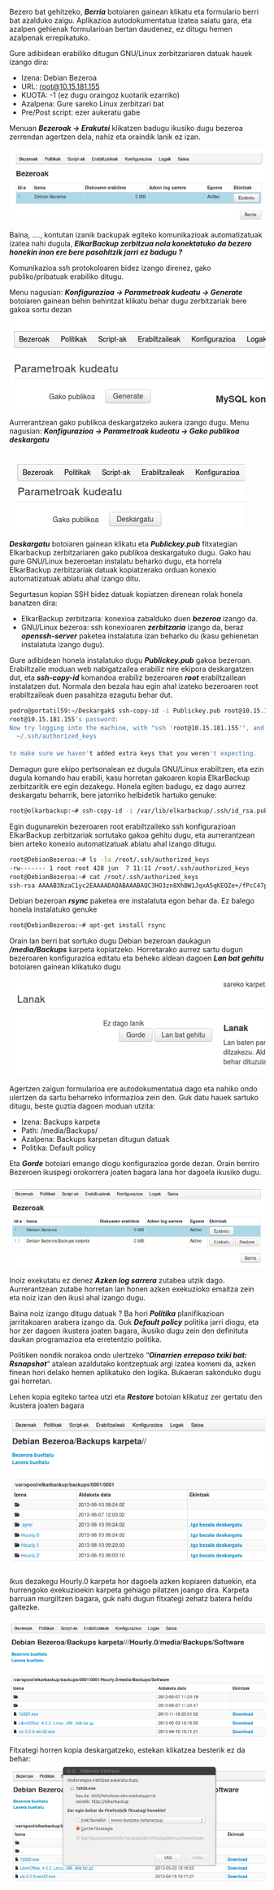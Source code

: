 Bezero bat gehitzeko, ***Berria*** botoiaren gainean klikatu eta formulario berri bat azalduko zaigu. Aplikazioa autodokumentatua izatea saiatu gara, eta azalpen gehienak formularioan bertan daudenez, ez ditugu hemen azalpenak errepikatuko.

Gure adibidean erabiliko ditugun GNU/Linux zerbitzariaren datuak hauek izango dira:

 - Izena: Debian Bezeroa
 - URL: root@10.15.181.155
 - KUOTA: -1 (ez dugu oraingoz kuotarik ezarriko)
 - Azalpena: Gure sareko Linux zerbitzari bat
 - Pre/Post script: ezer aukeratu gabe

Menuan ***Bezeroak → Erakutsi*** klikatzen badugu ikusiko dugu bezeroa zerrendan agertzen dela, nahiz eta oraindik lanik ez izan.

![Bezeroak eta Lanak](../assets/bezeroak-lanak3.png)

Baina, ...., kontutan izanik backupak egiteko komunikazioak automatizatuak izatea nahi dugula, ***ElkarBackup zerbitzua nola konektatuko da bezero honekin inon ere bere pasahitzik jarri ez badugu ?***

Komunikazioa ssh protokoloaren bidez izango direnez, gako publiko/pribatuak  erabiliko ditugu.

Menu nagusian: ***Konfigurazioa → Parametroak kudeatu → Generate*** botoiaren gainean behin behintzat klikatu behar dugu zerbitzariak bere gakoa sortu dezan

![Bezeroak eta Lanak](../assets/bezeroak-lanak4.png)

Aurrerantzean gako publikoa deskargatzeko aukera izango dugu.
Menu nagusian: ***Konfigurazioa → Parametroak kudeatu → Gako publikoa deskargatu***

![Bezeroak eta Lanak](../assets/bezeroak-lanak5.png)

***Deskargatu*** botoiaren gainean klikatu eta ***Publickey.pub*** fitxategian Elkarbackup zerbitzariaren gako publikoa deskargatuko dugu. Gako hau gure GNU/Linux bezeroetan instalatu beharko dugu, eta horrela ElkarBackup zerbitzariak datuak kopiatzerako orduan konexio automatizatuak abiatu ahal izango ditu.

Segurtasun kopian SSH bidez datuak kopiatzen direnean rolak honela banatzen dira:
- ElkarBackup zerbitzaria: konexioa zabalduko duen ***bezeroa*** izango da.
- GNU/Linux bezeroa: ssh konexioaren ***zerbitzaria*** izango da, beraz ***openssh-server*** paketea instalatuta izan beharko du (kasu gehienetan instalatuta izango dugu).

Gure adibidean honela instalatuko dugu ***Publickey.pub*** gakoa bezeroan. Erabiltzaile moduan web nabigatzailea erabiliz nire ekipora deskargatzen dut, eta ***ssh-copy-id*** komandoa erabiliz bezeroaren ***root*** erabiltzailean instalatzen dut. Normala den bezala hau egin ahal izateko bezeroaren root erabiltzaileak duen pasahitza ezagutu behar dut.

```bash
pedro@portatil59:~/Deskargak$ ssh-copy-id -i Publickey.pub root@10.15.181.155
root@10.15.181.155's password:
Now try logging into the machine, with "ssh 'root@10.15.181.155'", and check in:
  ~/.ssh/authorized_keys

to make sure we haven't added extra keys that you weren't expecting.
```


Demagun gure ekipo pertsonalean ez dugula GNU/Linux erabiltzen, eta ezin dugula komando hau erabili, kasu horretan gakoaren kopia ElkarBackup zerbitzaritik ere egin dezakegu. Honela egiten badugu, ez dago aurrez deskargatu beharrik, bere jatorriko helbidetik hartuko genuke:

```bash
root@elkarbackup:~# ssh-copy-id -i /var/lib/elkarbackup/.ssh/id_rsa.pub root@10.15.181.155
```


Egin dugunarekin bezeroaren root erabiltzaileko ssh konfigurazioan ElkarBackup zerbitzariak sortutako gakoa gehitu dugu, eta aurrerantzean bien arteko konexio automatizatuak abiatu ahal izango ditugu.

```bash
root@DebianBezeroa:~# ls -la /root/.ssh/authorized_keys
-rw------- 1 root root 428 jun  7 11:11 /root/.ssh/authorized_keys
root@DebianBezeroa:~# cat /root/.ssh/authorized_keys
ssh-rsa AAAAB3NzaC1yc2EAAAADAQABAAABAQC3HO3zn8XhBW1JqxA5qKEQZe+/fPcC47pu5l9c+s1Q+ppUD5CLaDQjUsF+0VBHtPP2Wx1HaDidFURwge5GcnRnoXV32B+Vj9rfW9wPdk6siuZ2McoS0xyqbToS2CTdbsxyjibn2CdM3RZjJa81haOllciu38V9F1t4mylJVMxBgQmNwkTBwYGt66+wpT/nQVxiDeyVK98SHb8oGKJZljpczlqgYwckRAEPSARvxFm9yyWOad3Qm7QYYGslBij4LXG1aUAARivoJdYtB4kbOnEdOO3n5BU/0Q8eIqxDw7eFdnx4UDINX+mtSuHfpRkoORoU9IZZWGz9vrLnaxqh91G3 Automatically generated key for tknikabackups.
```


Debian bezeroan ***rsync*** paketea ere instalatuta egon behar da. Ez balego honela instalatuko genuke

```bash
root@DebianBezeroa:~# apt-get install rsync
```


Orain lan berri bat sortuko dugu Debian bezeroan daukagun ***/media/Backups*** karpeta kopiatzeko. Horretarako aurrez sartu dugun bezeroaren konfigurazioa editatu eta beheko aldean dagoen ***Lan bat gehitu*** botoiaren gainean klikatuko dugu

![Bezeroak eta Lanak](../assets/bezeroak-lanak6.png)

Agertzen zaigun formularioa ere autodokumentatua dago eta nahiko ondo ulertzen da sartu beharreko informazioa zein den. Guk datu hauek sartuko ditugu, beste guztia dagoen moduan utzita:

 - Izena: Backups karpeta
 - Path: /media/Backups/
 - Azalpena: Backups karpetan ditugun datuak
 - Politika: Default policy

Eta ***Gorde*** botoiari emango diogu konfigurazioa gorde dezan. Orain berriro Bezeroen ikuspegi orokorrera joaten bagara lana hor dagoela ikusiko dugu.

![Bezeroak eta Lanak](../assets/bezeroak-lanak7.png)

Inoiz exekutatu ez denez ***Azken log sarrera*** zutabea utzik dago. Aurrerantzean zutabe horretan lan honen azken exekuzioko emaitza zein eta noiz izan den ikusi ahal izango dugu.

Baina noiz izango ditugu datuak ? Ba hori ***Politika*** planifikazioan jarritakoaren arabera izango da. Guk ***Default policy*** politika jarri diogu, eta hor zer dagoen ikustera joaten bagara, ikusiko dugu zein den definituta daukan programazioa eta erretentzio politika.

Politiken nondik norakoa ondo ulertzeko “***Oinarrien errepaso txiki bat: Rsnapshot***“ atalean azaldutako kontzeptuak argi izatea komeni da, azken finean hori delako hemen aplikatuko den logika. Bukaeran sakonduko dugu gai horretan.

Lehen kopia egiteko tartea utzi eta ***Restore*** botoian klikatuz zer gertatu den ikustera joaten bagara

![Bezeroak eta Lanak](../assets/bezeroak-lanak8.png)

Ikus dezakegu Hourly.0 karpeta hor dagoela azken kopiaren datuekin, eta hurrengoko exekuzioekin karpeta gehiago pilatzen joango dira. Karpeta barruan murgiltzen bagara, guk nahi dugun fitxategi zehatz batera heldu gaitezke.

![Bezeroak eta Lanak](../assets/bezeroak-lanak9.png)

Fitxategi horren kopia deskargatzeko, estekan klikatzea besterik ez da behar:
![Bezeroak eta Lanak](../assets/bezeroak-lanak10.png)

